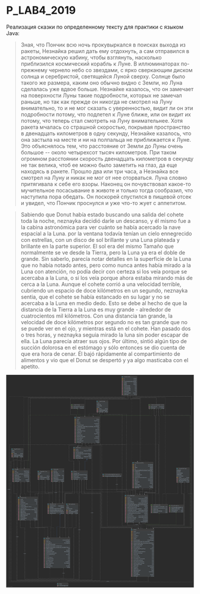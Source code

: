 # P_LAB4_2019

Реализация сказки по определенному тексту для практики с языком Java:

> Зная, что Пончик всю ночь прокувыркался в поисках выхода из ракеты, Незнайка решил дать ему отдохнуть, а сам отправился в астрономическую кабину, чтобы взглянуть, насколько приблизился космический корабль к Луне. В иллюминаторах по-прежнему чернело небо со звездами, с ярко сверкающим диском солнца и серебристой, светящейся Луной сверху. Солнце было такого же размера, каким оно обычно видно с Земли, но Луна сделалась уже вдвое больше. Незнайке казалось, что он замечает на поверхности Луны такие подробности, которых не замечал раньше, но так как прежде он никогда не смотрел на Луну внимательно, то и не мог сказать с уверенностью, видит ли он эти подробности потому, что подлетел к Луне ближе, или он видит их потому, что теперь стал смотреть на Луну внимательнее. Хотя ракета мчалась со страшной скоростью, покрывая пространство в двенадцать километров в одну секунду, Незнайке казалось, что она застыла на месте и ни на полпальца не приближается к Луне. Это объяснялось тем, что расстояние от Земли до Луны очень большое -- около четырехсот тысяч километров. При таком огромном расстоянии скорость двенадцать километров в секунду не так велика, чтоб ее можно было заметить на глаз, да еще находясь в ракете. Прошло два или три часа, а Незнайка все смотрел на Луну и никак не мог от нее оторваться. Луна словно притягивала к себе его взоры. Наконец он почувствовал какое-то мучительное посасывание в животе и только тогда сообразил, что наступила пора обедать. Он поскорей спустился в пищевой отсек и увидел, что Пончик проснулся и уже что-то жует с аппетитом.



> Sabiendo que Donut había estado buscando una salida del cohete toda la noche, neznayka decidió darle un descanso, y él mismo fue a la cabina astronómica para ver cuánto se había acercado la nave espacial a la Luna. por la ventana todavía tenían un cielo ennegrecido con estrellas, con un disco de sol brillante y una Luna plateada y brillante en la parte superior. El sol era del mismo Tamaño que normalmente se ve desde la Tierra, pero la Luna ya era el doble de grande. Sin saberlo, parecía notar detalles en la superficie de la Luna que no había notado antes, pero como nunca antes había mirado a la Luna con atención, no podía decir con certeza si los veía porque se acercaba a la Luna, o si los veía porque ahora estaba mirando más de cerca a la Luna. Aunque el cohete corrió a una velocidad terrible, cubriendo un espacio de doce kilómetros en un segundo, neznayka sentia, que el cohete se había estancado en su lugar y no se acercaba a la Luna en medio dedo. Esto se debe al hecho de que la distancia de la Tierra a la Luna es muy grande - alrededor de cuatrocientos mil kilómetros. Con una distancia tan grande, la velocidad de doce kilómetros por segundo no es tan grande que no se puede ver en el ojo, y mientras está en el cohete. Han pasado dos o tres horas, y neznayka seguia mirado la luna sin poder escapar de ella. La Luna parecía atraer sus ojos. Por último, sintió algún tipo de succión dolorosa en el estómago y sólo entonces se dio cuenta de que era hora de cenar. Él bajó rápidamente al compartimiento de alimentos y vio que el Donut se despertó y ya algo masticaba con el apetito.

![UML-диаграмма](uml.png)

